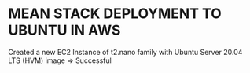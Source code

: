 # MEAN STACK DEPLOYMENT TO UBUNTU IN AWS
Created a new EC2 Instance of t2.nano family with Ubuntu Server 20.04 LTS (HVM) image => Successful
